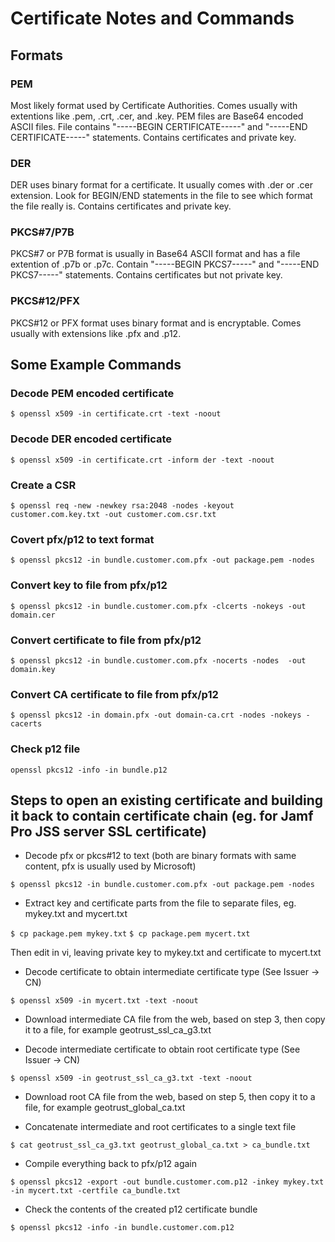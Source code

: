 # Certificate Notes and Commands

## Formats

### PEM
Most likely format used by Certificate Authorities. Comes usually with extentions like .pem, .crt, .cer, and .key. PEM files are Base64 encoded ASCII files. File contains "-----BEGIN CERTIFICATE-----" and "-----END CERTIFICATE-----" statements. Contains certificates and private key.

### DER
DER uses binary format for a certificate. It usually comes with .der or .cer extension. Look for BEGIN/END statements in the file to see which format the file really is. Contains certificates and private key.

### PKCS#7/P7B
PKCS#7 or P7B format is usually in Base64 ASCII format and has a file extention of .p7b or .p7c. Contain "-----BEGIN PKCS7-----" and "-----END PKCS7-----" statements. Contains certificates but not private key.

### PKCS#12/PFX
PKCS#12 or PFX format uses binary format and is encryptable. Comes usually with extensions like .pfx and .p12.

## Some Example Commands

### Decode PEM encoded certificate

`$ openssl x509 -in certificate.crt -text -noout`

### Decode DER encoded certificate

`$ openssl x509 -in certificate.crt -inform der -text -noout`

### Create a CSR

`$ openssl req -new -newkey rsa:2048 -nodes -keyout customer.com.key.txt -out customer.com.csr.txt`

### Covert pfx/p12 to text format

`$ openssl pkcs12 -in bundle.customer.com.pfx -out package.pem -nodes`

### Convert key to file from pfx/p12

`$ openssl pkcs12 -in bundle.customer.com.pfx -clcerts -nokeys -out domain.cer`

### Convert certificate to file from pfx/p12

`$ openssl pkcs12 -in bundle.customer.com.pfx -nocerts -nodes  -out domain.key`

### Convert CA certificate to file from pfx/p12

`$ openssl pkcs12 -in domain.pfx -out domain-ca.crt -nodes -nokeys -cacerts`

### Check p12 file

`openssl pkcs12 -info -in bundle.p12`

## Steps to open an existing certificate and building it back to contain certificate chain (eg. for Jamf Pro JSS server SSL certificate)

* Decode pfx or pkcs#12 to text (both are binary formats with same content, pfx is usually used by Microsoft)

`$ openssl pkcs12 -in bundle.customer.com.pfx -out package.pem -nodes`

* Extract key and certificate parts from the file to separate files, eg. mykey.txt and mycert.txt

`$ cp package.pem mykey.txt`
`$ cp package.pem mycert.txt`

Then edit in vi, leaving private key to mykey.txt and certificate to mycert.txt

* Decode certificate to obtain intermediate certificate type (See Issuer -> CN)

`$ openssl x509 -in mycert.txt -text -noout`

* Download intermediate CA file from the web, based on step 3, then copy it to a file, for example geotrust_ssl_ca_g3.txt

* Decode intermediate certificate to obtain root certificate type (See Issuer -> CN)

`$ openssl x509 -in geotrust_ssl_ca_g3.txt -text -noout`

* Download root CA file from the web, based on step 5, then copy it to a file, for example geotrust_global_ca.txt

* Concatenate intermediate and root certificates to a single text file

`$ cat geotrust_ssl_ca_g3.txt geotrust_global_ca.txt > ca_bundle.txt`

* Compile everything back to pfx/p12 again

`$ openssl pkcs12 -export -out bundle.customer.com.p12 -inkey mykey.txt -in mycert.txt -certfile ca_bundle.txt`

* Check the contents of the created p12 certificate bundle

`$ openssl pkcs12 -info -in bundle.customer.com.p12`
